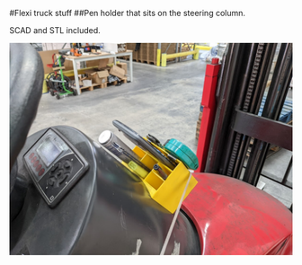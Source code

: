 #Flexi truck stuff
##Pen holder that sits on the steering column.

SCAD and STL included.

![pic](PXL_20220811_113454137.MP.jpg)
